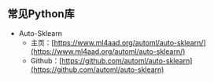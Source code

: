 <!-- 时间序列 -->
<!-- 本文整理了时间序列的知识点 -->
<!-- 2022-01-08 -->
<!-- <a target="_blank" href="https://www.zhihu.com/people/ashui233/">阿水</a>, <a target="_blank" href="https://www.zhihu.com/people/wang-he-13-93">鱼遇雨欲语与余</a>-->
<!--  -->

## 常见Python库

- Auto-Sklearn
    - 主页：[https://www.ml4aad.org/automl/auto-sklearn/](https://www.ml4aad.org/automl/auto-sklearn/)
    - Github：[https://github.com/automl/auto-sklearn](https://github.com/automl/auto-sklearn)